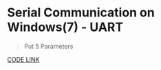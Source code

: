
# Serial Communication on Windows(7) - UART

> Put 5 Parameters


[CODE LINK](https://github.com/rim0621/Cpp-study/tree/master/SerialUART)
